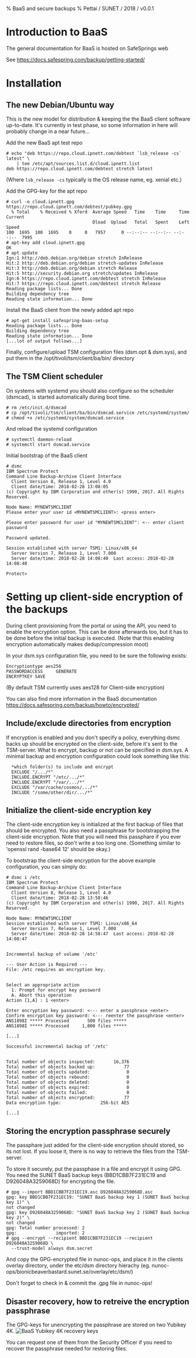 % BaaS and secure backups
% Pettai / SUNET / 2018 / v0.0.1


Introduction to BaaS
====================

The general documentation for BaaS is hosted on SafeSprings web

See https://docs.safespring.com/backup/getting-started/

Installation
============

The new Debian/Ubuntu way
-------------------------

This is the new model for distribution & keeping the the BaaS client software
up-to-date. It's currently in test phase, so some information in here will
probably change in a near future...

Add the new BaaS apt test repo

```
# echo "deb https://repo.cloud.ipnett.com/debtest `lsb_release -cs` latest" \
	| tee /etc/apt/sources.list.d/cloud.ipnett.list
deb https://repo.cloud.ipnett.com/debtest stretch latest
```

(Where `lsb_release -cs` typically is the OS release name, eg. xenial etc.)

Add the GPG-key for the apt repo

```
# curl -o cloud.ipnett.gpg https://repo.cloud.ipnett.com/debtest/pubkey.gpg
  % Total    % Received % Xferd  Average Speed   Time    Time     Time  Current
                                 Dload  Upload   Total   Spent    Left  Speed
100  1695  100  1695    0     0   7957      0 --:--:-- --:--:-- --:--:--  7995
# apt-key add cloud.ipnett.gpg
OK
# apt update
Ign:1 http://deb.debian.org/debian stretch InRelease
Hit:2 http://deb.debian.org/debian stretch-updates InRelease
Hit:3 http://deb.debian.org/debian stretch Release
Hit:5 http://security.debian.org stretch/updates InRelease
Ign:6 https://repo.cloud.ipnett.com/debtest stretch InRelease
Hit:7 https://repo.cloud.ipnett.com/debtest stretch Release
Reading package lists... Done
Building dependency tree
Reading state information... Done
```

Install the BaaS client from the newly added apt repo

```
# apt-get install safespring-baas-setup
Reading package lists... Done
Building dependency tree
Reading state information... Done
[...lot of output follows...]
```

Finally, configure/upload TSM configuration files (dsm.opt & dsm.sys),
and put them in the /opt/tivoli/tsm/client/ba/bin/ directory

The TSM Client scheduler
------------------------

On systems with systemd you should also configure so the scheduler (dsmcad),
is started automatically during boot time.

```
# rm /etc/init.d/dsmcad
# cp /opt/tivoli/tsm/client/ba/bin/dsmcad.service /etc/systemd/system/
# chmod +x /etc/systemd/system/dsmcad.service
```

And reload the systemd configuration

```
# systemctl daemon-reload 
# systemctl start dsmcad.service
```

Initial bootstrap of the BaaS client

```
# dsmc
IBM Spectrum Protect
Command Line Backup-Archive Client Interface
  Client Version 8, Release 1, Level 4.0
  Client date/time: 2018-02-28 13:08:05
(c) Copyright by IBM Corporation and other(s) 1990, 2017. All Rights Reserved.

Node Name: MYNEWTSMCLIENT
Please enter your user id <MYNEWTSMCLIENT>: <press enter>

Please enter password for user id "MYNEWTSMCLIENT": <-- enter client password

Password updated.

Session established with server TSM1: Linux/x86_64
  Server Version 7, Release 1, Level 7.000
  Server date/time: 2018-02-28 14:08:40  Last access: 2018-02-28 14:08:40

Protect>
```


Setting up client-side encryption of the backups
================================================

During client provisioning from the portal or using the API,
you need to enable the encryption option. This can be done afterwards too,
but it has to be done before the initial backup is executed.
(Note that this enabling encryption automatically makes dedup/compression moot)

In your dsm.sys configuration file, you need to be sure the following exists:

```
Encryptiontype aes256
PASSWORDACCESS     GENERATE
ENCRYPTKEY SAVE
```

(By default TSM currently uses aes128 for Client-side encryption)

You can also find more information in the BaaS documentation
https://docs.safespring.com/backup/howto/encrypted/

Include/exclude directories from encryption
-------------------------------------------

If encryption is enabled and you don't specify a policy, everything dsmc backs
up should be encrypted on the client-side, before it's sent to the TSM-server.
What to encrypt, backup or not can be specified in dsm.sys. A minimal backup and
encryption configuration could look something like this:

```
  *which folder(s) to include and encrypt
  EXCLUDE "/.../*"
  INCLUDE.ENCRYPT "/etc/.../*"
  INCLUDE.ENCRYPT "/var/.../*"
  EXCLUDE "/var/cache/cosmos/.../*"
  INCLUDE "/some/other/dir/.../*"
```

Initialize the client-side encryption key
-----------------------------------------

The client-side encryption key is initialized at the first backup of files
that should be encrypted. You also need a passphrase for bootstrapping the
client-side encryption. Note that you will need this passphare if you ever
need to restore files, so don't write a too long one.
(Something similar to 'openssl rand -base64 12' should be okay.)

To bootstrap the client-side encryption for the above example configuration,
you can simply do:

```
# dsmc i /etc
IBM Spectrum Protect
Command Line Backup-Archive Client Interface
  Client Version 8, Release 1, Level 4.0
  Client date/time: 2018-02-28 13:58:46
(c) Copyright by IBM Corporation and other(s) 1990, 2017. All Rights Reserved.

Node Name: MYNEWTSMCLIENT
Session established with server TSM1: Linux/x86_64
  Server Version 7, Release 1, Level 7.000
  Server date/time: 2018-02-28 14:58:47  Last access: 2018-02-28 14:08:47


Incremental backup of volume '/etc'

--- User Action is Required ---
File: /etc requires an encryption key.


Select an appropriate action
  1. Prompt for encrypt key password
  A. Abort this operation
Action [1,A] : 1 <enter>

Enter encryption key password: <--- enter a passphrase <enter>
Confirm encryption key password: <--- reenter the passphrase <enter>
ANS1898I ***** Processed       500 files *****
ANS1898I ***** Processed     1,000 files *****

[...]

Successful incremental backup of '/etc'


Total number of objects inspected:       16,376
Total number of objects backed up:           77
Total number of objects updated:              0
Total number of objects rebound:              0
Total number of objects deleted:              0
Total number of objects expired:              0
Total number of objects failed:               0
Total number of objects encrypted:           77
Data encryption type:               256-bit AES

[...]
```

Storing the encryption passphrase securely
------------------------------------------

The passphare just added for the client-side encryption should stored,
so its not lost. If you loose it, there is no way to retrieve the files from
the TSM-server. 

To store it securely, put the passphase in a file and encrypt it using GPG.
You need the SUNET BaaS backup keys (BBD1CBB7F231EC19 and D926048A3259068D) 
for encrypting the file.

```
# gpg --import BBD1CBB7F231EC19.asc D926048A3259068D.asc 
gpg: key BBD1CBB7F231EC19: "SUNET BaaS backup key 1 (SUNET BaaS backup key 1)" \
not changed
gpg: key D926048A3259068D: "SUNET BaaS backup key 2 (SUNET BaaS backup key 2)" \
not changed
gpg: Total number processed: 2
gpg:               imported: 2
# gpg --encrypt --recipient BBD1CBB7F231EC19 --recipient D926048A3259068D \
  --trust-model always dsm.secret
```

And copy the GPG-encrypted file in nunoc-ops, and place it in the clients 
overlay directory, under the etc/dsm directory hierachy 
(eg. nunoc-ops/bionicbeaverbastard.sunet.se/overlay/etc/dsm/)

Don't forget to check in & commit the .gpg file in nunoc-ops!


Disaster recovery, how to retreive the encryption passphrase
------------------------------------------------------------

The GPG-keys for unencrypting the passphrase are stored on two Yubikey 4K.
![BaaS Yubikey 4K recovery keys](BaaS-Yubikeys-4K.png)

You can request one of them from the Security Officer if you need to recover
the passphrase needed for restoring files.

